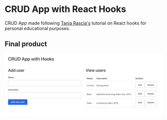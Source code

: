 # CRUD App with React Hooks

CRUD App made following [Tania Rascia's](https://www.taniarascia.com/crud-app-in-react-with-hooks/) tutorial on React hooks for personal educational purposes.

## Final product

![React hooks CRUD app](docs/users-table.png)

